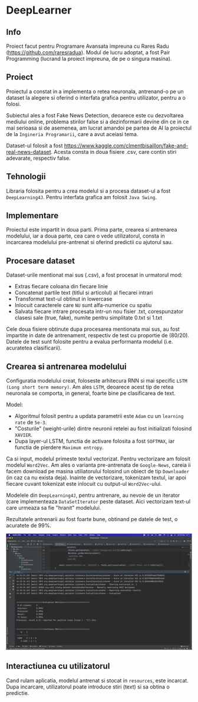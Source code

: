 # DeepLearner
## Info
Proiect facut pentru Programare Avansata impreuna cu Rares Radu (https://github.com/raresradua).
Modul de lucru adoptat, a fost Pair Programming (lucrand la proiect impreuna, de pe o singura masina).

## Proiect
Proiectul a constat in a implementa o retea neuronala, antrenand-o pe un dataset la alegere si oferind o interfata grafica pentru utilizator, pentru a o folosi.

Subiectul ales a fost Fake News Detection, deoarece este cu dezvoltarea mediului online, problema stirilor false si a dezinformarii devine din ce in ce mai serioasa si de asemenea, am lucrat amandoi pe partea de AI la proiectul de la `Ingineria Programarii`, care a avut aceiasi tema.

Dataset-ul folosit a fost https://www.kaggle.com/clmentbisaillon/fake-and-real-news-dataset. Acesta consta in doua fisiere .csv, care contin stiri adevarate, respectiv false.

## Tehnologii
Libraria folosita pentru a crea modelul si a procesa dataset-ul a fost `DeepLearning4J`. Pentru interfata grafica am folosit `Java Swing`.

## Implementare
Proiectul este impartit in doua parti. Prima parte, crearea si antrenarea modelului, iar a doua parte, cea care o vede utilizatorul, consta in incarcarea modelului pre-antrenat si oferind predictii cu ajutorul sau.

## Procesare dataset
Dataset-urile mentionat mai sus (.csv), a fost procesat in urmatorul mod:
* Extras fiecare coloana din fiecare linie
* Concatenat partile text (titlul si articolul) al fiecarei intrari
* Transformat text-ul obtinut in lowercase
* Inlocuit caracterele care `NU` sunt alfa-numerice cu spatiu
* Salvata fiecare intrare procesata intr-un nou fisier .txt, corespunzator clasesi sale (true, fake), numite pentru simplitate 0.txt si 1.txt

Cele doua fisiere obtinute dupa procesarea mentionata mai sus, au fost impartite in date de antrenament, respectiv de test cu proportie de (80/20). Datele de test sunt folosite pentru a evalua performanta modelul (i.e. acuratetea clasificarii).

## Crearea si antrenarea modelului
Configuratia modelului creat, foloseste arhitecura RNN si mai specific `LSTM (Long short term memory)`. Am ales `LSTM`, deoarece acest tip de retea neuronala se comporta, in general, foarte bine pe clasificarea de text.

Model:
* Algoritmul folosit pentru a updata parametrii este `Adam` cu un `learning rate` de `5e-3`.
* "Costurile" (weight-urile) dintre neuronii retelei au fost initializati folosind `XAVIER`.
* Dupa layer-ul LSTM, functia de activare folosita a fost `SOFTMAX`, iar functia de pierdere `Maximum entropy`.

Ca si input, modelul primeste textul vectorizat. Pentru vectorizare am folosit modelul `Word2Vec`. Am ales o varianta pre-antrenata de `Google-News`, careia ii facem download pe masina utiliatorului folosind un obiect de tip `Downloader` (in caz ca nu exista deja).
Inainte de vectorizare, tokenizam textul, iar apoi fiecare cuvant tokenizat este inlocuit cu output-ul `Word2Vec`-ului.

Modelele din `DeepLearning4J`, pentru antrenare, au nevoie de un iterator (care implementeaza `DataSetIterator` peste dataset. Aici vectorizam text-ul care urmeaza sa fie "hranit" modelului.

Rezultatele antrenarii au fost foarte bune, obtinand pe datele de test, o acuratete de 99%.

![statistici train](./images/train-stats.png)

## Interactiunea cu utilizatorul
Cand rulam aplicatia, modelul antrenat si stocat in `resources`, este incarcat.
Dupa incarcare, utilizatorul poate introduce stiri (text) si sa obtina o predictie.
